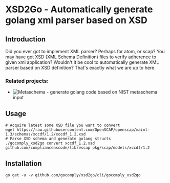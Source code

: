 # XSD2Go - Automatically generate golang xml parser based on XSD

## Introduction

Did you ever got to implement XML parser? Perhaps for atom, or scap? You may have got XSD
(XML Schema Definition) files to verify adherence to given xml application? Wouldn't it be
cool to automatically generate XML parser based on XSD definition? That's exactly what we
are up to here.

### Related projects:
 - ![Metaschema](https://github.com/gocomply/metaschema) - generate golang code based on NIST metaschema input

## Usage

```
# Acquire latest some XSD file you want to convert
wget https://raw.githubusercontent.com/OpenSCAP/openscap/maint-1.3/schemas/xccdf/1.2/xccdf_1.2.xsd
# Parse XSD schema and generate golang structs
./gocomply_xsd2go convert xccdf_1.2.xsd github.com/complianceascode/librescap pkg/scap/models/xccdf/1.2
```

## Installation

```
go get -u -v github.com/gocomply/xsd2go/cli/gocomply_xsd2go
```
